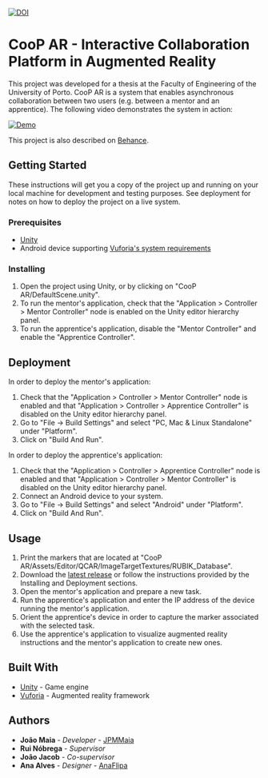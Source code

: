 [![DOI](https://zenodo.org/badge/82802534.svg)](https://zenodo.org/badge/latestdoi/82802534)

# CooP AR - Interactive Collaboration Platform in Augmented Reality

This project was developed for a thesis at the Faculty of Engineering of the University of Porto. CooP AR is a system that enables asynchronous collaboration between two users (e.g. between a mentor and an apprentice). The following video demonstrates the system in action:

[![Demo](https://img.youtube.com/vi/xh1jzFGrfvU/0.jpg)](https://youtu.be/xh1jzFGrfvU "Interactive Collaboration Plaftorm in Augmented Reality demo")

This project is also described on [Behance](https://www.behance.net/gallery/53293979/Coop-AR-2017).

## Getting Started

These instructions will get you a copy of the project up and running on your local machine for development and testing purposes. See deployment for notes on how to deploy the project on a live system.

### Prerequisites

* [Unity](https://unity3d.com/)
* Android device supporting [Vuforia's system requirements](https://library.vuforia.com/articles/Solution/Vuforia-Supported-Versions)

### Installing

1. Open the project using Unity, or by clicking on "CooP AR/DefaultScene.unity".
2. To run the mentor's application, check that the "Application > Controller > Mentor Controller" node is enabled on the Unity editor hierarchy panel.
3. To run the apprentice's application, disable the "Mentor Controller" and enable the "Apprentice Controller".

## Deployment

In order to deploy the mentor's application:

1. Check that the "Application > Controller > Mentor Controller" node is enabled and that "Application > Controller > Apprentice Controller" is disabled on the Unity editor hierarchy panel.
2. Go to "File -> Build Settings" and select "PC, Mac & Linux Standalone" under "Platform".
3. Click on "Build And Run".

In order to deploy the apprentice's application:

1. Check that the "Application > Controller > Apprentice Controller" node is enabled and that "Application > Controller > Mentor Controller" is disabled on the Unity editor hierarchy panel.
2. Connect an Android device to your system.
2. Go to "File -> Build Settings" and select "Android" under "Platform".
3. Click on "Build And Run".

## Usage

1. Print the markers that are located at "CooP AR/Assets/Editor/QCAR/ImageTargetTextures/RUBIK_Database".
2. Download the [latest release](https://github.com/JPMMaia/interactive-collaboration-platform-in-AR/releases/latest) or follow the instructions provided by the Installing and Deployment sections.
2. Open the mentor's application and prepare a new task.
3. Run the apprentice's application and enter the IP address of the device running the mentor's application.
4. Orient the apprentice's device in order to capture the marker associated with the selected task.
5. Use the apprentice's application to visualize augmented reality instructions and the mentor's application to create new ones.

## Built With

* [Unity](https://unity3d.com/) - Game engine
* [Vuforia](https://vuforia.com/) - Augmented reality framework

## Authors

* **João Maia** - *Developer* - [JPMMaia](https://github.com/JPMMaia)
* **Rui Nóbrega** - *Supervisor*
* **João Jacob** - *Co-supervisor*
* **Ana Alves** - *Designer* - [AnaFlipa](https://github.com/AnaFlipa)
